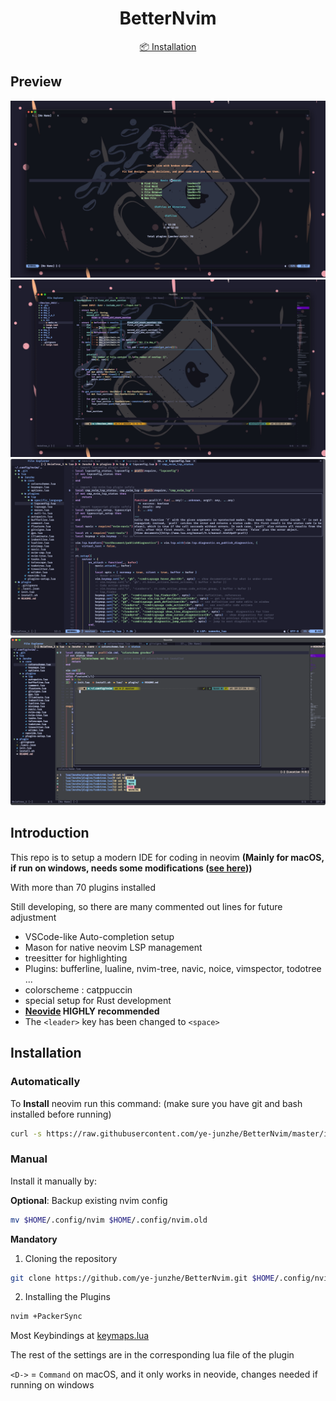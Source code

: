 <div align="center">
 <h1> BetterNvim </h1>
 <a href="https://github.com/ye-junzhe/BetterNvim/#Installation">📦 Installation</a>
</div>

## Preview

![BetterNvim Dashboard](https://github.com/ye-junzhe/Images/blob/main/BetterNvim/pic/Dashboard.png?raw=true)
![BetterNvim Demo](https://github.com/ye-junzhe/Images/blob/main/BetterNvim/pic/Coding.png?raw=true)
![BetterNvim Coding1](https://github.com/ye-junzhe/Images/blob/main/BetterNvim/pic/Coding1.png?raw=true)
![BetterNvim Term](https://github.com/ye-junzhe/Images/blob/main/BetterNvim/pic/Term.png?raw=true)

## Introduction

This repo is to setup a modern IDE for coding in neovim **(Mainly for macOS, if run on windows, needs some modifications ([see here](https://github.com/ye-junzhe/BetterNvim#:~:text=%3CD%2D%3E%20%3D%20Command%20on%20macOS%2C%20and%20it%20only%20works%20in%20neovide%2C%20changes%20needed%20if%20running%20on%20windows)))**

With more than 70 plugins installed

Still developing, so there are many commented out lines for future adjustment

- VSCode-like Auto-completion setup
- Mason for native neovim LSP management
- treesitter for highlighting
- Plugins: bufferline, lualine, nvim-tree, navic, noice, vimspector, todotree ...
- colorscheme : catppuccin
- special setup for Rust development
- **[Neovide](https://neovide.dev/) HIGHLY recommended**
- The `<leader>` key has been changed to `<space>`

## Installation

### Automatically

To **Install** neovim run this command:
(make sure you have git and bash installed before running)

```bash
curl -s https://raw.githubusercontent.com/ye-junzhe/BetterNvim/master/install.sh | bash -s
```

### Manual

Install it manually by:

**Optional**: Backup existing nvim config

```bash
mv $HOME/.config/nvim $HOME/.config/nvim.old
```

**Mandatory**

1. Cloning the repository

```bash
git clone https://github.com/ye-junzhe/BetterNvim.git $HOME/.config/nvim
```

2. Installing the Plugins

```bash
nvim +PackerSync
```

Most Keybindings at [keymaps.lua](https://github.com/ye-junzhe/BetterNvim/blob/master/lua/Junzhe/core/keymaps.lua)

The rest of the settings are in the corresponding lua file of the plugin

`<D->` = `Command` on macOS, and it only works in neovide, changes needed if running on windows

<!-- ### Demo 🎥
- Start screen
  ![Start screen](https://github.com/ye-junzhe/Images/blob/main/BetterNvim/video/Start.gif?raw=true)
- Mason
  ![Mason](https://github.com/ye-junzhe/Images/blob/main/BetterNvim/video/Mason.gif?raw=true)
- Treesitter
  ![Treesitter](https://github.com/ye-junzhe/Images/blob/main/BetterNvim/video/Treesitter.gif?raw=true)
- LSPSaga
  ![LSPSaga](https://github.com/ye-junzhe/Images/blob/main/BetterNvim/video/LSPSaga.gif?raw=true)
- Telescope
  ![Telescope](https://github.com/ye-junzhe/Images/blob/main/BetterNvim/video/Telescope.gif?raw=true)
- Switch tabs(Bufferline)
  ![Switch tabs](https://github.com/ye-junzhe/Images/blob/main/BetterNvim/video/Bufferline.gif?raw=true)
- Minimap
  ![Switch tabs](https://github.com/ye-junzhe/Images/blob/main/BetterNvim/video/Minimap.gif?raw=true)
- Tagbar
  ![Tagbar](https://github.com/ye-junzhe/Images/blob/main/BetterNvim/video/Tagbar.gif?raw=true)
- Todo-Tree
  ![Todotree](https://github.com/ye-junzhe/Images/blob/main/BetterNvim/video/TodoTree.gif?raw=true)
- Hop
  ![Hop](https://github.com/ye-junzhe/Images/blob/main/BetterNvim/video/Hop.gif?raw=true)
- **and so many other features...** -->
